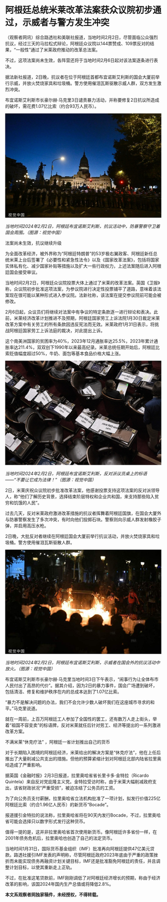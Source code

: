 # 阿根廷总统米莱改革法案获众议院初步通过，示威者与警方发生冲突

（观察者网讯）综合路透社和美联社报道，当地时间2月2日，尽管面临公众强烈抗议，经过三天的马拉松式辩论，阿根廷众议院以144票赞成、109票反对的结果，“一般性”通过了米莱政府推动的改革总法案。

不过，这项法案尚未生效，各阵营还将于当地时间2月6日起对该法案逐条进行表决。

据法新社报道，2日晚，抗议者在位于阿根廷首都布宜诺斯艾利斯的国会大厦前举行示威，并放火焚烧家具和垃圾桶。警方使用催泪瓦斯驱散示威人群，双方发生激烈冲突。

布宜诺斯艾利斯市长豪尔赫·马克里3日谴责暴力活动，并称要修复2日抗议所造成的破坏，需花费1.07亿比索（约合93万人民币）。

![d2d12385710369064a36d7e94c973509.jpg](https://raw.githubusercontent.com/qqhsx/qqnews_image/main/2024/02/04/阿根廷总统米莱改革法案获众议院初步通过，示威者与警方发生冲突/d2d12385710369064a36d7e94c973509.jpg)

_当地时间2024年2月2日，阿根廷布宜诺斯艾利斯，抗议活动中，防暴警察守卫着国会周围。（图源：视觉中国）_

法案尚未生效，抗议继续升级

为全面改革经济，被外界称为“阿根廷特朗普”的53岁极右翼政客、阿根廷新任总统米莱上台后签署了《必要性和紧急性法令》以及《国家改革法案》，包括将国家实体私有化、减少国家补贴等措施以及扩大一些行政权力，上述法案随后进入阿根廷国会接受审议。

当地时间2月2日，阿根廷众议院投票大体上通过了米莱的改革法案。英国《卫报》称，众议院初步批准这项法案，为参议院进行决定性投票铺平了道路，意味着该法案现在很可能以某种形式进入参议院。法新社称，该法案在提交参议院前可能会被修改。

2月6日起，众议员们将继续对法案中有争议的特定条款逐一进行辩论和表决。此前，米莱经济改革计划推进不及预期，阿根廷国家劳工上诉法院1月30日裁定米莱改革方案中有关劳工的所有条款因违反宪法而无效。米莱政府1月31日表示，将挑战阿根廷国家劳工上诉法庭的裁决，对此提出上诉。

这个南美洲国家的贫困率为40%，2023年12月通胀率达25.5%，2023年累计通胀率达211.4%，双双创下1990年以来最高纪录。米莱总统任期开始后，阿根廷比索贬值幅度超过50%，牛奶、面包等基本食品价格大幅上涨。

![9aa56393a1fa190440d2dabcc2a91f45.jpg](https://raw.githubusercontent.com/qqhsx/qqnews_image/main/2024/02/04/阿根廷总统米莱改革法案获众议院初步通过，示威者与警方发生冲突/9aa56393a1fa190440d2dabcc2a91f45.jpg)

_当地时间2024年2月2日，阿根廷布宜诺斯艾利斯，反对派议员桌上的标语——“不要让它成为法律！”（图源：视觉中国）_

2日，米莱庆祝众议院初步批准改革法案，他感谢投票支持这项法案的反对派领导人，称“他们了解历史背景，选择结束阶层特权和企业共和国，来支持那些陷入贫穷和饥饿的人民”。

过去几天，反对米莱政府激进改革措施的抗议者挥舞着阿根廷国旗，在国会大厦外与防暴警察发生了多次冲突，有时向他们投掷石块。警察则向示威人群发射橡胶子弹，并启用高压水枪。

2日晚，大批反对者继续在阿根廷国会大厦前举行抗议活动，并放火焚烧家具和垃圾桶。警方使用催泪瓦斯驱散人群。

![30859be546e1b80d27fee2f83b03aaa0.jpg](https://raw.githubusercontent.com/qqhsx/qqnews_image/main/2024/02/04/阿根廷总统米莱改革法案获众议院初步通过，示威者与警方发生冲突/30859be546e1b80d27fee2f83b03aaa0.jpg)

 _当地时间2024年2月2日，阿根廷布宜诺斯艾利斯，示威者在国会外的抗议活动中放火。（图源：视觉中国）_

布宜诺斯艾利斯市长豪尔赫·马克里当地时间3日下午表示，“闹事行为让全体布市人民付出了高昂的代价”。据其介绍，因为2日的暴力事件，国会广场遭到破坏，包括清洁、修复和维护秩序在内的总成本达到了1.07亿比索。

“暴力不是解决问题的办法，我们不会允许少数人破坏我们在这座城市寻求的和平。”马克里说道。

就在一周前，上百万阿根廷工人参加了全国性的罢工，还有数万人走上街头，举着“祖国不容变卖”的标语牌，反对米莱就任后针对劳工、经济等提出的一系列激进改革方案。

不满米莱“休克疗法” ，阿根廷一省计划推出自己的货币

对于长期陷入困境的阿根廷经济，米莱给出的解决方案是“休克疗法”，他在上任后推出了大量削减公共支出的措施。但他的预算紧缩计划对阿根廷北部内陆省拉里奥哈造成了严重影响。

据英国《金融时报》2月3日报道，拉里奥哈省省长里卡多·金特拉（Ricardo
Quintela）来自反对党庇隆主义党。金特拉受访时称，由于米莱大幅削减政府支出，该省财政状况“严重受损”，被迫冻结了公务员的工资。

为了向公务员支付薪酬，拉里奥哈省立法机构批准了一项计划，拟发行价值225亿阿根廷比索（约合1.96亿人民币）的新货币“Bocade”。

报道援引金特拉的说法称，拉里奥哈省将在90天内发行Bocade，不过，拉里奥哈省可能会选择只以数字形式发行这种货币。

值得一提的是，这并非拉里奥哈省首次使用新货币。像阿根廷许多省份一样，在2001年债务危机后，拉里奥哈也创造了自己的法定货币。

当地时间1月31日，国际货币基金组织（IMF）批准再向阿根廷提供47亿美元贷款。路透社援引IMF发表的声明称，尽管阿根廷政府2023年底由于严重的政策挫折而未能实现债务再融资计划关键目标，IMF还是批准豁免阿根廷的责任，并且调整计划目标，以使其重新走上正轨。

不过，在批准这笔贷款前，IMF刚刚调低了对阿根廷经济增长的预期，称由于经济改革的影响，该国2024年国内生产总值或将降低2.8%。

**本文系观察者网独家稿件，未经授权，不得转载。**

